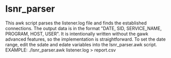 # lsnr_parser

This awk script parses the listener.log file and finds the established connections.
The output data is in the format "DATE, SID, SERVICE_NAME, PROGRAM, HOST, USER".
It is intentionally written without the gawk advanced features, so the implementation is straightforward.
To set the date range, edit the sdate and edate variables into the lsnr_parser.awk script.
EXAMPLE:
./lsnr_parser.awk listener.log > report.csv
